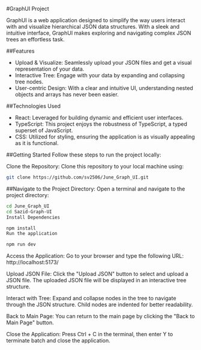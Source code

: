 #GraphUI Project

GraphUI is a web application designed to simplify the way users interact with and visualize hierarchical JSON data structures. With a sleek and intuitive interface, GraphUI makes exploring and navigating complex JSON trees an effortless task.

##Features
- Upload & Visualize: Seamlessly upload your JSON files and get a visual representation of your data.
- Interactive Tree: Engage with your data by expanding and collapsing tree nodes.
- User-centric Design: With a clear and intuitive UI, understanding nested objects and arrays has never been easier.

##Technologies Used
- React: Leveraged for building dynamic and efficient user interfaces.
- TypeScript: This project enjoys the robustness of TypeScript, a typed superset of JavaScript.
- CSS: Utilized for styling, ensuring the application is as visually appealing as it is functional.

##Getting Started
Follow these steps to run the project locally:

Clone the Repository: Clone this repository to your local machine using:

```bash
git clone https://github.com/sv2506/June_Graph_UI.git
```

##Navigate to the Project Directory: Open a terminal and navigate to the project directory:

```bash
cd June_Graph_UI
cd Sazid-Graph-UI
Install Dependencies
```
```bash
npm install
Run the application
```
```bash
npm run dev
```

Access the Application: Go to your browser and type the following URL: http://localhost:5173/

Upload JSON File: Click the "Upload JSON" button to select and upload a JSON file. The uploaded JSON file will be displayed in an interactive tree structure.

Interact with Tree: Expand and collapse nodes in the tree to navigate through the JSON structure. Child nodes are indented for better readability.

Back to Main Page: You can return to the main page by clicking the "Back to Main Page" button.

Close the Application: Press Ctrl + C in the terminal, then enter Y to terminate batch and close the application. 

